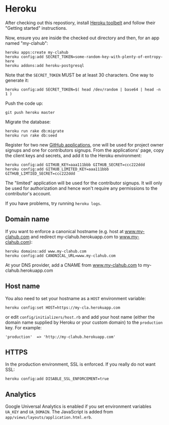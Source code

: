 Heroku
===============

After checking out this repostiory, install [Heroku toolbelt](https://toolbelt.heroku.com/) and follow their "Getting started" instructions.

Now, ensure you are inside the checked out directory and then, for an app named "my-clahub":

    heroku apps:create my-clahub
    heroku config:add SECRET_TOKEN=some-random-key-with-plenty-of-entropy-here
    heroku addons:add heroku-postgresql

Note that the `SECRET_TOKEN` MUST be at least 30 characters. One way to generate it:

    heroku config:add SECRET_TOKEN=$( head /dev/random | base64 | head -n 1 )

Push the code up:

    git push heroku master

Migrate the database:

    heroku run rake db:migrate
    heroku run rake db:seed

Register for two new [GitHub applications](https://github.com/settings/applications/new), one will be used for project owner signups and one for contributors signups. From the applications' page, copy the client keys and secrets, and add it to the Heroku environment:

    heroku config:add GITHUB_KEY=aaa111bbb GITHUB_SECRET=ccc222ddd
    heroku config:add GITHUB_LIMITED_KEY=aaa111bbb GITHUB_LIMTIED_SECRET=ccc222ddd

The "limited" application will be used for the contributor signups. It will only be used for authorization and hence won't require any permissions to the contributor's account.

If you have problems, try running `heroku logs`.

Domain name
------------------

If you want to enforce a canonical hostname (e.g. host at www.my-clahub.com and
redirect my-clahub.herokuapp.com to www.my-clahub.com):

    heroku domains:add www.my-clahub.com
    heroku config:add CANONICAL_URL=www.my-clahub.com

At your DNS provider, add a CNAME from www.my-clahub.com to my-clahub.herokuapp.com

Host name
----------------
You also need to set your hostname as a `HOST` environment variable:

    heroku config:set HOST=https://my-cla.herokuapp.com

or edit `config/initializers/host.rb` and add your host name (either the domain name supplied by Heroku or your custom domain) to the `production` key. For example:

    'production'  => 'http://my-clahub.herokuapp.com'

HTTPS
------------------

In the production environment, SSL is enforced.  If you really do not want SSL:

    heroku config:add DISABLE_SSL_ENFORCEMENT=true

Analytics
------------------

Google Universal Analytics is enabled if you set environment variables `UA_KEY`
and `UA_DOMAIN`.  The JavaScript is added from
`app/views/layouts/application.html.erb`.
